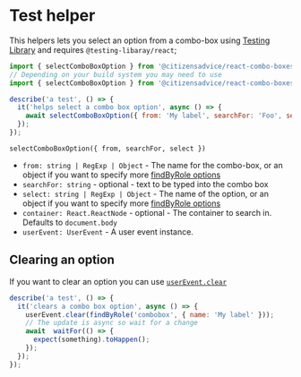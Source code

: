 # Test helper

This helpers lets you select an option from a combo-box using [Testing Library][testing-library]
and requires `@testing-libaray/react`;

```js
import { selectComboBoxOption } from '@citizensadvice/react-combo-boxes/spec-helpers';
// Depending on your build system you may need to use
import { selectComboBoxOption } from '@citizensadvice/react-combo-boxes/es/spec_helpers';

describe('a test', () => {
  it('helps select a combo box option', async () => {
    await selectComboBoxOption({ from: 'My label', searchFor: 'Foo', select: 'Bar' });
  });
});
```

`selectComboBoxOption({ from, searchFor, select })`

- `from: string | RegExp | Object` - The name for the combo-box, or an object if you want to specify more [findByRole options][findByRole]
- `searchFor: string` - optional - text to be typed into the combo box
- `select: string | RegExp | Object` - The name of the option, or an object if you want to specify more [findByRole options][findByRole]
- `container: React.ReactNode` - optional - The container to search in.  Defaults to `document.body`
- `userEvent: UserEvent` - A user event instance.

## Clearing an option

If you want to clear an option you can use [`userEvent.clear`][clear]

```js
describe('a test', () => {
  it('clears a combo box option', async () => {
    userEvent.clear(findByRole('combobox', { name: 'My label' }));
    // The update is async so wait for a change
    await  waitFor(() => {
      expect(something).toHappen();
    });
  });
});
```

[testing-library]: https://testing-library.com/
[findByRole]: https://testing-library.com/docs/dom-testing-library/api-queries#byrole
[clear]: https://github.com/testing-library/user-event#clearelement
